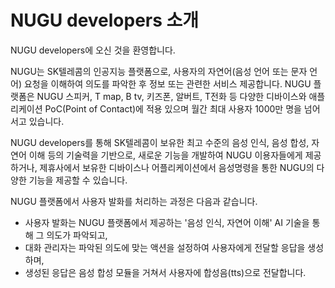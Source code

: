 ---
---

# NUGU developers 소개

NUGU developers에 오신 것을 환영합니다.

NUGU는 SK텔레콤의 인공지능 플랫폼으로, 사용자의 자연어(음성 언어 또는 문자 언어) 요청을 이해하여 의도를 파악한 후 정보 또는 관련한 서비스 제공합니다. NUGU 플랫폼은 NUGU 스피커, T map, B tv, 키즈폰, 알버트, T전화 등 다양한 디바이스와 애플리케이션 PoC(Point of Contact)에 적용 있으며 월간 최대 사용자 1000만 명을 넘어서고 있습니다.

NUGU developers를 통해 SK텔레콤이 보유한 최고 수준의 음성 인식, 음성 합성, 자연어 이해 등의 기술력을 기반으로, 새로운 기능을 개발하여 NUGU 이용자들에게 제공하거나, 제휴사에서 보유한 디바이스나 어플리케이션에서 음성명령을 통한 NUGU의 다양한 기능을 제공할 수 있습니다.

NUGU 플랫폼에서 사용자 발화를 처리하는 과정은 다음과 같습니다.

* 사용자 발화는 NUGU 플랫폼에서 제공하는 '음성 인식, 자연어 이해' AI 기술을 통해 그 의도가 파악되고,
* 대화 관리자는 파악된 의도에 맞는 액션을 설정하여 사용자에게 전달할 응답을 생성하며,
* 생성된 응답은 음성 합성 모듈을 거쳐서 사용자에 합성음(tts)으로 전달합니다.

